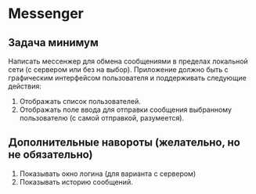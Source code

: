 # Messenger

## Задача минимум
Написать мессенжер для обмена сообщениями в пределах локальной сети (с сервером или без на выбор).
Приложение должно быть с графическим интерфейсом пользователя и поддерживать следующие действия:

1. Отображать список пользователей.
2. Отображать поле ввода для отправки сообщения выбранному пользователю (с самой отправкой, разумеется).

## Дополнительные навороты (желательно, но не обязательно)

1. Показывать окно логина (для варианта с сервером)
2. Показывать историю сообщений.

